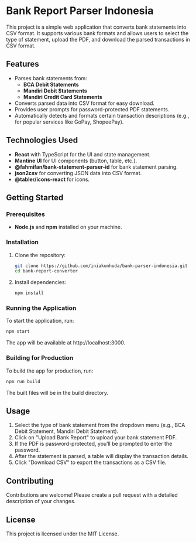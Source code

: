 # Bank Report Parser Indonesia

This project is a simple web application that converts bank statements into CSV format. It supports various bank formats and allows users to select the type of statement, upload the PDF, and download the parsed transactions in CSV format.

## Features

-   Parses bank statements from:
    -   **BCA Debit Statements**
    -   **Mandiri Debit Statements**
    -   **Mandiri Credit Card Statements**
-   Converts parsed data into CSV format for easy download.
-   Provides user prompts for password-protected PDF statements.
-   Automatically detects and formats certain transaction descriptions (e.g., for popular services like GoPay, ShopeePay).

## Technologies Used

-   **React** with TypeScript for the UI and state management.
-   **Mantine UI** for UI components (button, table, etc.).
-   **@fahmifan/bank-statement-parser-id** for bank statement parsing.
-   **json2csv** for converting JSON data into CSV format.
-   **@tabler/icons-react** for icons.

## Getting Started

### Prerequisites

-   **Node.js** and **npm** installed on your machine.

### Installation

1. Clone the repository:

    ```bash
    git clone https://github.com/iniakunhuda/bank-parser-indonesia.git
    cd bank-report-converter
    ```

2. Install dependencies:
    ```bash
    npm install
    ```

### Running the Application

To start the application, run:

```bash
npm start
```

The app will be available at http://localhost:3000.

### Building for Production

To build the app for production, run:

```bash
npm run build
```

The built files will be in the build directory.

## Usage

1. Select the type of bank statement from the dropdown menu (e.g., BCA Debit Statement, Mandiri Debit Statement).
2. Click on "Upload Bank Report" to upload your bank statement PDF.
3. If the PDF is password-protected, you’ll be prompted to enter the password.
4. After the statement is parsed, a table will display the transaction details.
5. Click "Download CSV" to export the transactions as a CSV file.

## Contributing

Contributions are welcome! Please create a pull request with a detailed description of your changes.

## License

This project is licensed under the MIT License.
